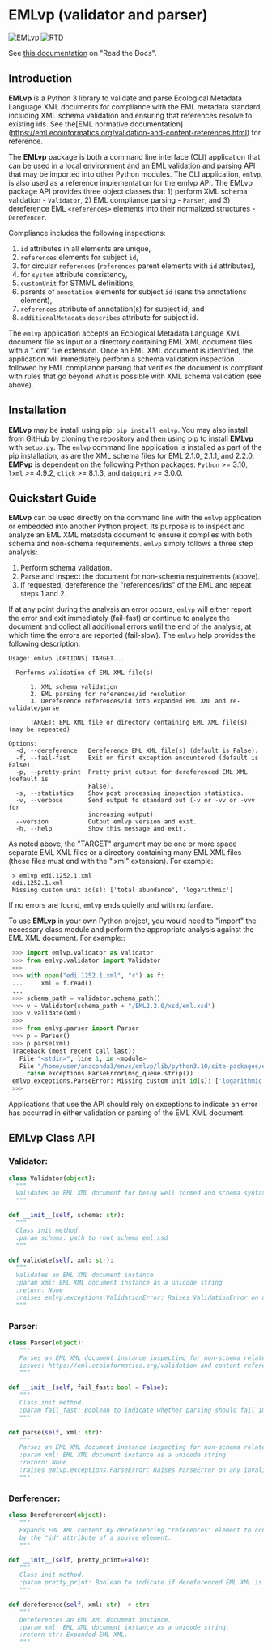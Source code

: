 # EMLvp (validator and parser)

![EMLvp](https://github.com/PASTAplus/EMLvp/actions/workflows/python-package-conda.yml/badge.svg) ![RTD](https://readthedocs.org/projects/emlvp/badge/?version=latest)

See [this documentation](https://emlvp.readthedocs.io/en/latest/) on "Read the Docs".

## Introduction

**EMLvp** is a Python 3 library to validate and parse Ecological Metadata
Language XML documents for compliance with the EML metadata standard,
including XML schema validation and ensuring that references resolve to
existing ids. See the[EML normative documentation]
(https://eml.ecoinformatics.org/validation-and-content-references.html) for
reference.

The **EMLvp** package is both a command line interface (CLI) application that
can be used in a local environment and an EML validation and parsing API that
may be imported into other Python modules. The CLI application, `emlvp`, is
also used as a reference implementation for the emlvp API. The EMLvp package
API provides three object classes that 1) perform XML schema validation -
`Validator`, 2) EML compliance parsing - `Parser`, and 3) dereference EML
`<references>` elements into their normalized structures  - `Derefencer`.

Compliance includes the following inspections:
 1.  `id` attributes in all elements are unique,
 2.  `references` elements for subject `id`,
 3.  for circular `references` (`references` parent elements with `id` attributes),
 4.  for `system` attribute consistency,
 5.  `customUnit` for STMML definitions,
 6.  parents of `annotation` elements for subject `id` (sans the annotations element),
 7.  `references` attribute of annotation(s) for subject id, and
 8.  `additionalMetadata` `describes` attribute for subject id.

The `emlvp` application accepts an Ecological Metadata Language XML document
file as input or a directory containing EML XML document files with a “.xml”
file extension. Once an EML XML document is identified, the application will
immediately perform a schema validation inspection followed by EML compliance
parsing that verifies the document is compliant with rules that go beyond what
is possible with XML schema validation (see above).

## Installation

**EMLvp** may be install using pip: `pip install emlvp`. You may also install from GitHub by cloning the repository
and then using pip to install **EMLvp** with `setup.py`. The `emlvp` command line application is installed as part
of the pip installation, as are the XML schema files for EML 2.1.0, 2.1.1, and 2.2.0. **EMPvp** is dependent on the
following Python packages: `Python` >= 3.10, `lxml` >= 4.9.2, `click` >= 8.1.3, and `daiquiri` >= 3.0.0.

## Quickstart Guide

**EMLvp** can be used directly on the command line with the `emlvp` application or embedded into another Python
project. Its purpose is to inspect and analyze an EML XML metadata document to ensure it complies with both schema and
non-schema requirements. `emlvp` simply follows a three step analysis:

 1. Perform schema validation.
 2. Parse and inspect the document for non-schema requirements (above).
 3. If requested, dereference the "references/ids" of the EML and repeat steps 1 and 2.

If at any point during the analysis an error occurs, `emlvp` will either report the error and exit immediately
(fail-fast) or continue to analyze the document and collect all additional errors until the end of the analysis,
at which time the errors are reported (fail-slow). The `emlvp` help provides the following description:

```
Usage: emlvp [OPTIONS] TARGET...

  Performs validation of EML XML file(s)

      1. XML schema validation
      2. EML parsing for references/id resolution
      3. Dereference references/id into expanded EML XML and re-validate/parse

      TARGET: EML XML file or directory containing EML XML file(s) (may be repeated)

Options:
  -d, --dereference   Dereference EML XML file(s) (default is False).
  -f, --fail-fast     Exit on first exception encountered (default is False).
  -p, --pretty-print  Pretty print output for dereferenced EML XML (default is
                      False).
  -s, --statistics    Show post processing inspection statistics.
  -v, --verbose       Send output to standard out (-v or -vv or -vvv for
                      increasing output).
  --version           Output emlvp version and exit.
  -h, --help          Show this message and exit.
```

As noted above, the "TARGET" argument may be one or more space separate EML XML files or a directory containing many
EML XML files (these files must end with the ".xml" extension). For example:

```
 > emlvp edi.1252.1.xml
 edi.1252.1.xml
 Missing custom unit id(s): ['total abundance', 'logarithmic']
```

If no errors are found, `emlvp` ends quietly and with no fanfare.

To use **EMLvp** in your own Python project, you would need to "import" the necessary class module and perform the
appropriate analysis against the EML XML document. For example::

```Python
 >>> import emlvp.validator as validator
 >>> from emlvp.validator import Validator
 >>>
 >>> with open("edi.1252.1.xml", "r") as f:
 ...     xml = f.read()
 ...
 >>> schema_path = validator.schema_path()
 >>> v = Validator(schema_path + "/EML2.2.0/xsd/eml.xsd")
 >>> v.validate(xml)
 >>>
 >>> from emlvp.parser import Parser
 >>> p = Parser()
 >>> p.parse(xml)
 Traceback (most recent call last):
   File "<stdin>", line 1, in <module>
   File "/home/user/anaconda3/envs/emlvp/lib/python3.10/site-packages/emlvp/parser.py", line 185, in parse
     raise exceptions.ParseError(msg_queue.strip())
 emlvp.exceptions.ParseError: Missing custom unit id(s): ['logarithmic', 'total abundance']
 >>>
```

Applications that use the API should rely on exceptions to indicate an error has occurred in either validation or
parsing of the EML XML document.

## EMLvp Class API

### Validator:

```Python
class Validator(object):
  """
  Validates an EML XML document for being well formed and schema syntax correct.
  """

def __init__(self, schema: str):
  """
  Class init method.
  :param schema: path to root schema eml.xsd
  """

def validate(self, xml: str):
  """
  Validates an EML XML document instance
  :param xml: EML XML document instance as a unicode string
  :return: None
  :raises emlvp.exceptions.ValidationError: Raises ValidationError on any invalid content found
  """
```

### Parser:

```Python
class Parser(object):
   """
   Parses an EML XML document instance inspecting for non-schema related issues. See here for possible
   issues: https://eml.ecoinformatics.org/validation-and-content-references.html
   """

def __init__(self, fail_fast: bool = False):
   """
   Class init method.
   :param fail_fast: Boolean to indicate whether parsing should fail immediately
   """

def parse(self, xml: str):
   """
   Parses an EML XML document instance inspecting for non-schema related issues.
   :param xml: EML XML document instance as a unicode string
   :return: None
   :raises emlvp.exceptions.ParseError: Raises ParseError on any invalid content found
   """
```

### Derferencer:

```Python
class Dereferencer(object):
   """
   Expands EML XML content by dereferencing "references" element to content defined
   by the "id" attribute of a source element.
   """

def __init__(self, pretty_print=False):
   """
   Class init method.
   :param pretty_print: Boolean to indicate if dereferenced EML XML is formatted for viewing
   """

def dereference(self, xml: str) -> str:
   """
   Dereferences an EML XML document instance.
   :param xml: EML XML document instance as a unicode string.
   :return str: Expanded EML XML.
   """
```
